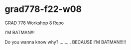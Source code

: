 # grad778-f22-w08
GRAD 778 Workshop 8 Repo

I'M BATMAN!!!

Do you wanna know why? ......... BECAUSE I'M BATMAN!!!!!
